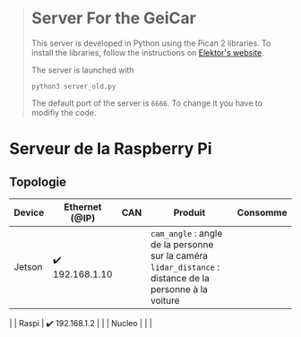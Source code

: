 ># Server For the GeiCar
>
>This server is developed in Python using the Pican 2 libraries. To install the libraries, follow the instructions on [Elektor's website](http://skpang.co.uk/catalog/images/raspberrypi/pi_2/PICAN2UG13.pdf).
>
>The server is launched with
>
>````
>python3 server_old.py
>````
>The default port of the server is `6666`. To change it you have to modifiy the code.

# Serveur de la Raspberry Pi

## Topologie

| Device    | Ethernet (@IP)   | CAN    | Produit | Consomme |
|------------ | ---------- | ---------- | --- | --- |
|Jetson    | ✔️ 192.168.1.10 |   | `cam_angle` : angle de la personne sur la caméra  `lidar_distance` : distance de la personne à la voiture||
|
| Raspi    | ✔️ 192.168.1.2    |     |
| Nucleo   |    |    |

